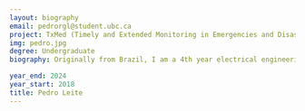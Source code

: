 ```yaml
---
layout: biography
email: pedrorgl@student.ubc.ca
project: TxMed (Timely and Extended Monitoring in Emergencies and Disasters)
img: pedro.jpg
degree: Undergraduate
biography: Originally from Brazil, I am a 4th year electrical engineering student at UBC, passionate about data statistics and analytics. 

year_end: 2024
year_start: 2018
title: Pedro Leite
---
```


